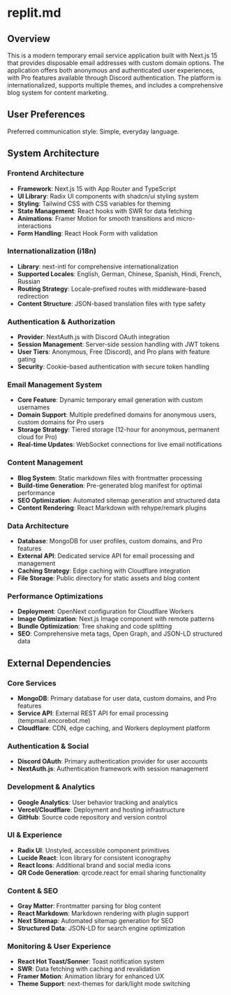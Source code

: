 # replit.md

## Overview

This is a modern temporary email service application built with Next.js 15 that provides disposable email addresses with custom domain options. The application offers both anonymous and authenticated user experiences, with Pro features available through Discord authentication. The platform is internationalized, supports multiple themes, and includes a comprehensive blog system for content marketing.

## User Preferences

Preferred communication style: Simple, everyday language.

## System Architecture

### Frontend Architecture
- **Framework**: Next.js 15 with App Router and TypeScript
- **UI Library**: Radix UI components with shadcn/ui styling system
- **Styling**: Tailwind CSS with CSS variables for theming
- **State Management**: React hooks with SWR for data fetching
- **Animations**: Framer Motion for smooth transitions and micro-interactions
- **Form Handling**: React Hook Form with validation

### Internationalization (i18n)
- **Library**: next-intl for comprehensive internationalization
- **Supported Locales**: English, German, Chinese, Spanish, Hindi, French, Russian
- **Routing Strategy**: Locale-prefixed routes with middleware-based redirection
- **Content Structure**: JSON-based translation files with type safety

### Authentication & Authorization
- **Provider**: NextAuth.js with Discord OAuth integration
- **Session Management**: Server-side session handling with JWT tokens
- **User Tiers**: Anonymous, Free (Discord), and Pro plans with feature gating
- **Security**: Cookie-based authentication with secure token handling

### Email Management System
- **Core Feature**: Dynamic temporary email generation with custom usernames
- **Domain Support**: Multiple predefined domains for anonymous users, custom domains for Pro users
- **Storage Strategy**: Tiered storage (12-hour for anonymous, permanent cloud for Pro)
- **Real-time Updates**: WebSocket connections for live email notifications

### Content Management
- **Blog System**: Static markdown files with frontmatter processing
- **Build-time Generation**: Pre-generated blog manifest for optimal performance
- **SEO Optimization**: Automated sitemap generation and structured data
- **Content Rendering**: React Markdown with rehype/remark plugins

### Data Architecture
- **Database**: MongoDB for user profiles, custom domains, and Pro features
- **External API**: Dedicated service API for email processing and management
- **Caching Strategy**: Edge caching with Cloudflare integration
- **File Storage**: Public directory for static assets and blog content

### Performance Optimizations
- **Deployment**: OpenNext configuration for Cloudflare Workers
- **Image Optimization**: Next.js Image component with remote patterns
- **Bundle Optimization**: Tree shaking and code splitting
- **SEO**: Comprehensive meta tags, Open Graph, and JSON-LD structured data

## External Dependencies

### Core Services
- **MongoDB**: Primary database for user data, custom domains, and Pro features
- **Service API**: External REST API for email processing (tempmail.encorebot.me)
- **Cloudflare**: CDN, edge caching, and Workers deployment platform

### Authentication & Social
- **Discord OAuth**: Primary authentication provider for user accounts
- **NextAuth.js**: Authentication framework with session management

### Development & Analytics
- **Google Analytics**: User behavior tracking and analytics
- **Vercel/Cloudflare**: Deployment and hosting infrastructure
- **GitHub**: Source code repository and version control

### UI & Experience
- **Radix UI**: Unstyled, accessible component primitives
- **Lucide React**: Icon library for consistent iconography
- **React Icons**: Additional brand and social media icons
- **QR Code Generation**: qrcode.react for email sharing functionality

### Content & SEO
- **Gray Matter**: Frontmatter parsing for blog content
- **React Markdown**: Markdown rendering with plugin support
- **Next Sitemap**: Automated sitemap generation for SEO
- **Structured Data**: JSON-LD for search engine optimization

### Monitoring & User Experience
- **React Hot Toast/Sonner**: Toast notification system
- **SWR**: Data fetching with caching and revalidation
- **Framer Motion**: Animation library for enhanced UX
- **Theme Support**: next-themes for dark/light mode switching